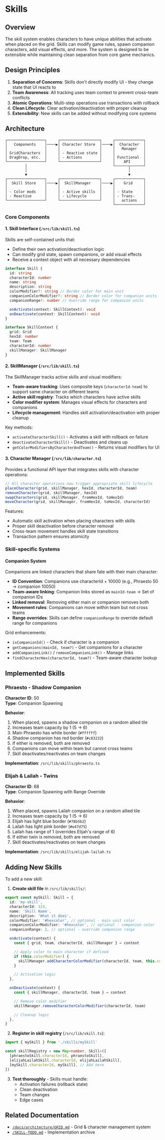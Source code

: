 # Skills

## Overview

The skill system enables characters to have unique abilities that activate when placed on the grid. Skills can modify game rules, spawn companion characters, add visual effects, and more. The system is designed to be extensible while maintaining clean separation from core game mechanics.

## Design Principles

1. **Separation of Concerns**: Skills don't directly modify UI - they change state that UI reacts to
2. **Team Awareness**: All tracking uses team context to prevent cross-team conflicts
3. **Atomic Operations**: Multi-step operations use transactions with rollback
4. **Clean Lifecycle**: Clear activation/deactivation with proper cleanup
5. **Extensibility**: New skills can be added without modifying core systems

## Architecture

```
┌─────────────────┐     ┌──────────────────┐     ┌─────────────┐
│   Components    │────▶│ Character Store  │────▶│  Character  │
│                 │     │                  │     │   Manager   │
│ GridCharacters  │     │ - Reactive state │     │             │
│ DragDrop, etc.  │     │ - Actions        │     │ Functional  │
└─────────────────┘     └──────────────────┘     │    API      │
         │                                       └──────┬──────┘
         │                                              │
         ▼                                              ▼
┌─────────────────┐     ┌──────────────────┐     ┌─────────────┐
│  Skill Store    │────▶│  SkillManager    │────▶│    Grid     │
│                 │     │                  │     │             │
│ - Color mods    │     │ - Active skills  │     │ - State     │
│ - Reactive      │     │ - Lifecycle      │     │ - Trans-    │
└─────────────────┘     └──────────────────┘     │   actions   │
                                                 └─────────────┘
```

### Core Components

#### 1. Skill Interface (`/src/lib/skill.ts`)

Skills are self-contained units that:

- Define their own activation/deactivation logic
- Can modify grid state, spawn companions, or add visual effects
- Receive a context object with all necessary dependencies

```typescript
interface Skill {
  id: string
  characterId: number
  name: string
  description: string
  colorModifier?: string // Border color for main unit
  companionColorModifier?: string // Border color for companion units
  companionRange?: number // Override range for companion units

  onActivate(context: SkillContext): void
  onDeactivate(context: SkillContext): void
}

interface SkillContext {
  grid: Grid
  hexId: number
  team: Team
  characterId: number
  skillManager: SkillManager
}
```

#### 2. SkillManager (`/src/lib/skill.ts`)

The SkillManager tracks active skills and visual modifiers:

- **Team-aware tracking**: Uses composite keys (`characterId-team`) to support same character on different teams
- **Active skill registry**: Tracks which characters have active skills
- **Color modifier system**: Manages visual effects for characters and companions
- **Lifecycle management**: Handles skill activation/deactivation with proper cleanup

Key methods:

- `activateCharacterSkill()` - Activates a skill with rollback on failure
- `deactivateCharacterSkill()` - Deactivates and cleans up
- `getColorModifiersByCharacterAndTeam()` - Returns visual modifiers for UI

#### 3. Character Manager (`/src/lib/character.ts`)

Provides a functional API layer that integrates skills with character operations:

```typescript
// All character operations now trigger appropriate skill lifecycle
placeCharacter(grid, skillManager, hexId, characterId, team)
removeCharacter(grid, skillManager, hexId)
swapCharacters(grid, skillManager, fromHexId, toHexId)
moveCharacter(grid, skillManager, fromHexId, toHexId, characterId)
```

Features:

- Automatic skill activation when placing characters with skills
- Proper skill deactivation before character removal
- Cross-team movement handles skill state transitions
- Transaction pattern ensures atomicity

### Skill-specific Systems

#### Companion System

Companions are linked characters that share fate with their main character:

- **ID Convention**: Companions use characterId + 10000 (e.g., Phraesto 50 → companion 10050)
- **Team-aware linking**: Companion links stored as `mainId-team` → Set of companion IDs
- **Linked removal**: Removing either main or companion removes both
- **Movement rules**: Companions can move within team but not cross teams
- **Range overrides**: Skills can define `companionRange` to override default range for companions

Grid enhancements:

- `isCompanionId()` - Check if character is a companion
- `getCompanions(mainId, team?)` - Get companions for a character
- `addCompanionLink()` / `removeCompanionLink()` - Manage links
- `findCharacterHex(characterId, team?)` - Team-aware character lookup

## Implemented Skills

### Phraesto - Shadow Companion

**Character ID**: 50  
**Type**: Companion Spawning

**Behavior**:

1. When placed, spawns a shadow companion on a random allied tile
2. Increases team capacity by 1 (5 → 6)
3. Main Phraesto has white border (`#ffffff`)
4. Shadow companion has red border (`#c83232`)
5. If either is removed, both are removed
6. Companions can move within team but cannot cross teams
7. Skill deactivates/reactivates on team changes

**Implementation**: `/src/lib/skills/phraesto.ts`

### Elijah & Lailah - Twins

**Character ID**: 68  
**Type**: Companion Spawning with Range Override

**Behavior**:

1. When placed, spawns Lailah companion on a random allied tile
2. Increases team capacity by 1 (5 → 6)
3. Elijah has light blue border (`#78b5b2`)
4. Lailah has light pink border (`#e47d75`)
5. Lailah has range of 1 (overrides Elijah's range of 6)
6. If either twin is removed, both are removed
7. Skill deactivates/reactivates on team changes

**Implementation**: `/src/lib/skills/elijah-lailah.ts`

## Adding New Skills

To add a new skill:

1. **Create skill file** in `/src/lib/skills/`:

```typescript
export const mySkill: Skill = {
  id: 'my-skill',
  characterId: 123,
  name: 'Skill Name',
  description: 'What it does',
  colorModifier: '#hexcolor', // optional - main unit color
  companionColorModifier: '#hexcolor', // optional - companion color
  companionRange: 2, // optional - override companion range

  onActivate(context) {
    const { grid, team, characterId, skillManager } = context

    // Apply color to main character if defined
    if (this.colorModifier) {
      skillManager.addCharacterColorModifier(characterId, team, this.colorModifier)
    }

    // Activation logic
  },

  onDeactivate(context) {
    const { skillManager, characterId, team } = context

    // Remove color modifier
    skillManager.removeCharacterColorModifier(characterId, team)

    // Cleanup logic
  },
}
```

2. **Register in skill registry** (`/src/lib/skill.ts`):

```typescript
import { mySkill } from './skills/mySkill'

const skillRegistry = new Map<number, Skill>([
  [phraestoSkill.characterId, phraestoSkill],
  [elijahLailahSkill.characterId, elijahLailahSkill],
  [mySkill.characterId, mySkill], // Add here
])
```

3. **Test thoroughly** - Skills must handle:
   - Activation failures (rollback state)
   - Clean deactivation
   - Team changes
   - Edge cases

## Related Documentation

- [`/docs/architecture/GRID.md`](./GRID.md) - Grid & character management system
- [`/SKILL-TODO.md`](/SKILL-TODO.md) - Implementation archive
